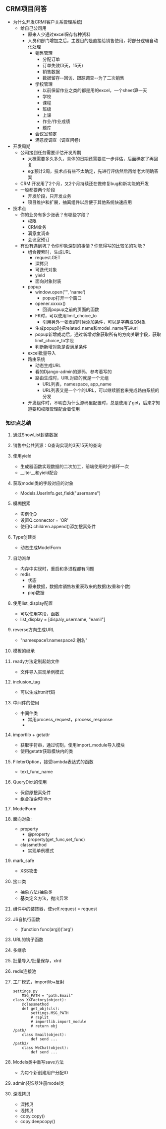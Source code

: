 ## CRM项目问答
- 为什么开发CRM(客户关系管理系统)
	- 给自己公司用
		- 原来人少通过excel保存各种资料
		- 人员和部门增加之后，主要目的是直接给销售使用，将部分逻辑自动化处理
			- 销售管理
				- 分配订单
				- 订单失效(3天，15天)
				- 销售数据
				- 数据留存--回访、跟踪调查--为了二次销售
			- 学校管理
				- 以前保留作业之类的都是用的excel，一个sheet算一天
				- 学校
				- 课程
				- 班级
				- 上课
				- 作业/作业成绩
				- 题库
			- 会议室预定
			- 满意度调查（调查问卷）
- 开发周期
	- 公司接到任务需要评估开发周期
		- 大概需要多久多久，具体的日期还需要进一步评估，后面确定了再回复
		- eg:预计2周，技术点有些不太确定，先进行评估然后再给老大明确答案
	- CRM:开发用了2个月，又2个月持续还在做修复bug和新功能的开发
	- 一般都要两个阶段
		- 开发阶段，只开发业务
		- 项目维护和扩展，抽离组件以后便于其他系统快速应用
- 技术点
	- 你的业务有多少张表？有哪些字段？
		- 权限
		- CRM业务
		- 满意度调查
		- 会议室预订
	- 有没有遇到坑？令你印象深刻的事情？你觉得写的比较吊的功能？
		- 组合搜索时，生成URL
			- request.GET
			- 深拷贝
			- 可迭代对象
			- yield
			- 面向对象封装
		- popup
			- window.open("", 'name')
				- popup打开一个窗口
			- opener.xxxxx()
				- 回调popup之前的页面的函数
			- FK时，可以使用limit_choice_to
				- 引用另外一张表的时候添加条件，可以是字典或Q对象
			- 生成popup时把related_name和model_name写进url
			- popup新增成功后，通过新增对象获取所有的方向关联字段，获取limit_choice_to字段
			- 判断新增对象是否满足条件
		- excel批量导入
		- 路由系统
			- 动态生成URL
			- 看的Django-admin的源码，参考着写的
			- 路由生成时，URL对应的就是一个元组
				- URL列表，namespace, app_name
				- URL列表又是一个个的URL，可以继续嵌套来完成路由系统的分发
		- 开发组件时，不明白为什么源码里配置时，总是使用了get，后来才知道要和权限管理配合着使用


### 知识点总结
1. 通过ShowList封装数据
2. 销售中公共资源：Q查询实现的3天15天的查询
3. 使用yield
	- 生成器函数实现数据的二次加工，前端使用时少循环一次
	- \_\_iter__和yield配合
4. 获取model类的字段对应的对象
	- Models.UserInfo.get_field("username")
5. 模糊搜索
	- 实例化Q
	- 设置Q.connector = 'OR'
	- 使用Q.children.append()添加搜索条件
6. Type创建类
	- 动态生成ModelForm
7. 自动派单
	- 内存中实现时，重启和多进程都有问题
	- redis
		- 状态
		- 原来数据，数据库销售权重表取来的数据(权重和个数)
		- pop数据
8. 使用list_display配置
	- 可以使用字段，函数
	- list_display = [dispaly_username, "eamil"]
9. reverse方向生成URL
	- "namespace1:namespace2:别名"
10. 模板的继承
11. ready方法定制起始文件
	- 文件导入实现单例模式
12. inclusion_tag
	- 可以生成html代码
13. 中间件的使用
	- 中间件类
		- 常用process_request，process_response
		- 
14. importlib + getattr
	- 获取字符串，通过切割，使用import_module导入模块
	- 使用getattr获取模块内的类
15. FileterOption，接受lambda表达式的函数
	- text_func_name
16. QueryDict的使用
	- 保留原搜索条件
	- 组合搜索时filter
17. ModelForm
18. 面向对象:
	- property
		- @property
		- property(get_func,set_func)
	- classmethod
		- 实现单例模式
19. mark_safe
	- XSS攻击
20. 接口类
	- 抽象方法/抽象类
	- 基类定义方法，抛出异常
21. 组件中的装饰器，使self.request = request
22. JS自执行函数
	- (function func(arg))('arg')
23. URL的钩子函数
24. 多继承
25. 批量导入/批量保存，xlrd
26. redis连接池
27. 工厂模式，importlib+反射

	```
	settings.py
		MSG_PATH = "path.Email"
	class XXFactory(object):
		@classmethod
		def get_obj(cls):
			settings.MSG_PATH
			# rsplit
			# importlib.import_module
			# return obj
	/path/
		class Email(object):
			def send ...
	/path2/
		class WeChat(object):
			def send ...
	```
28. Models类中重写save方法
	- 为每个新创建用户分配ID
29. admin装饰器注册model类
30. 深浅拷贝
	- 深拷贝
	- 浅拷贝
	- copy.copy()
	- copy.deepcopy()




